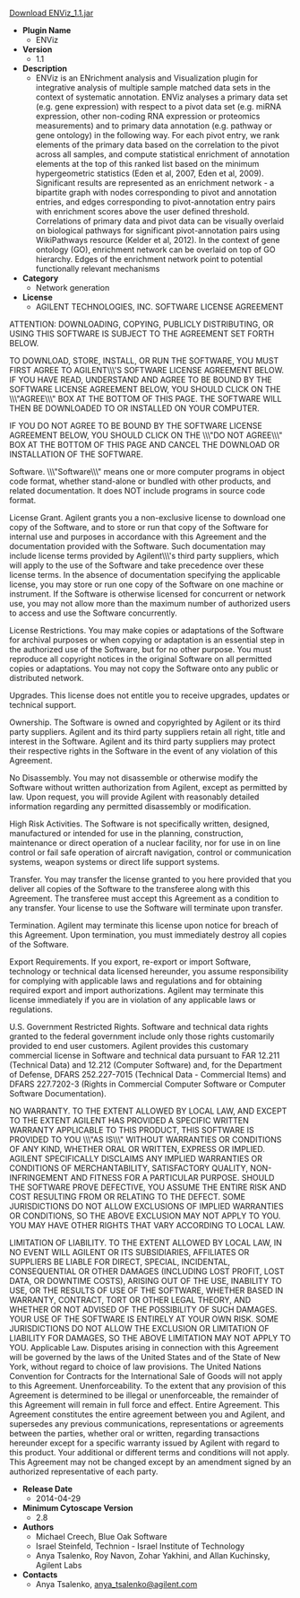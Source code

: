 <a href="ENViz_1.1.jar">Download ENViz_1.1.jar</a>

* __Plugin Name__
  * ENViz
* __Version__
  * 1.1
* __Description__
  * ENViz is an ENrichment analysis and Visualization plugin for integrative analysis of multiple sample matched data sets in the context of systematic annotation. ENViz analyses a primary data set (e.g. gene expression) with respect to a pivot data set (e.g. miRNA expression, other non-coding RNA expression or proteomics measurements) and to primary data annotation (e.g. pathway or gene ontology) in the following way.  For each pivot entry, we rank elements of the primary data based on the correlation to the pivot across all samples, and compute statistical enrichment of annotation elements at the top of this ranked list based on the minimum hypergeometric statistics (Eden et al, 2007, Eden et al, 2009).  Significant results are represented as an enrichment network - a bipartite graph with nodes corresponding to pivot and annotation entries, and edges corresponding to pivot-annotation entry pairs with enrichment scores above the user defined threshold. Correlations of primary data and pivot data can be visually overlaid on biological pathways for significant pivot-annotation pairs using WikiPathways resource (Kelder et al, 2012). In the context of gene ontology (GO), enrichment network can be overlaid on top of GO hierarchy. Edges of the enrichment network point to potential functionally relevant mechanisms
* __Category__
  * Network generation
* __License__
  * AGILENT TECHNOLOGIES, INC. SOFTWARE LICENSE AGREEMENT

ATTENTION:  DOWNLOADING, COPYING, PUBLICLY DISTRIBUTING, OR USING THIS SOFTWARE IS SUBJECT TO THE AGREEMENT SET FORTH BELOW.

TO DOWNLOAD, STORE, INSTALL, OR RUN THE SOFTWARE, YOU MUST FIRST AGREE TO AGILENT\\\\\\\'S SOFTWARE LICENSE AGREEMENT BELOW.  IF YOU HAVE READ, UNDERSTAND AND AGREE TO BE BOUND BY THE SOFTWARE LICENSE AGREEMENT BELOW, YOU SHOULD CLICK ON THE \\\\\\\"AGREE\\\\\\\" BOX AT THE BOTTOM OF THIS PAGE.  THE SOFTWARE WILL THEN BE DOWNLOADED TO OR INSTALLED ON YOUR COMPUTER.

IF YOU DO NOT AGREE TO BE BOUND BY THE SOFTWARE LICENSE AGREEMENT BELOW, YOU SHOULD CLICK ON THE \\\\\\\"DO NOT AGREE\\\\\\\" BOX AT THE BOTTOM OF THIS PAGE AND CANCEL THE DOWNLOAD OR INSTALLATION OF THE SOFTWARE. 

Software.  \\\\\\\"Software\\\\\\\" means one or more computer programs in object code format, whether stand-alone or bundled with other products, and related documentation.  It does NOT include programs in source code format.

License Grant.  Agilent grants you a non-exclusive license to download one copy of the Software, and to store or run that copy of the Software for internal use and purposes in accordance with this Agreement and the documentation provided with the Software.  Such documentation may include license terms provided by Agilent\\\\\\\'s third party suppliers, which will apply to the use of the Software and take precedence over these license terms.  In the absence of documentation specifying the applicable license, you may store or run one copy of the Software on one machine or instrument.  If the Software is otherwise licensed for concurrent or network use, you may not allow more than the maximum number of authorized users to access and use the Software concurrently.  

License Restrictions.  You may make copies or adaptations of the Software for archival purposes or when copying or adaptation is an essential step in the authorized use of the Software, but for no other purpose. You must reproduce all copyright notices in the original Software on all permitted copies or adaptations.  You may not copy the Software onto any public or distributed network.

Upgrades.  This license does not entitle you to receive upgrades, updates or technical support. 

Ownership.  The Software is owned and copyrighted by Agilent or its third party suppliers.  Agilent and its third party suppliers retain all right, title and interest in the Software.  Agilent and its third party suppliers may protect their respective rights in the Software in the event of any violation of this Agreement. 

No Disassembly.  You may not disassemble or otherwise modify the Software without written authorization from Agilent, except as permitted by law.  Upon request, you will provide Agilent with reasonably detailed information regarding any permitted disassembly or modification.

High Risk Activities.  The Software is not specifically written, designed, manufactured or intended for use in the planning, construction, maintenance or direct operation of a nuclear facility, nor for use in on line control or fail safe operation of aircraft navigation, control or communication systems, weapon systems or direct life support systems.

Transfer. You may transfer the license granted to you here provided that you deliver all copies of the Software to the transferee along with this Agreement.  The transferee must accept this Agreement as a condition to any transfer. Your license to use the Software will terminate upon transfer. 

Termination.  Agilent may terminate this license upon notice for breach of this Agreement.  Upon termination, you must immediately destroy all copies of the Software.

Export Requirements.  If you export, re-export or import Software, technology or technical data licensed hereunder, you assume responsibility for complying with applicable laws and regulations and for obtaining required export and import authorizations.  Agilent may terminate this license immediately if you are in violation of any applicable laws or regulations.

U.S. Government Restricted Rights.  Software and technical data rights granted to the federal government include only those rights customarily provided to end user customers.  Agilent provides this customary commercial license in Software and technical data pursuant to FAR 12.211 (Technical Data) and 12.212 (Computer Software) and, for the Department of Defense, DFARS 252.227-7015 (Technical Data - Commercial Items) and DFARS 227.7202-3 (Rights in Commercial  Computer Software or Computer Software Documentation).

NO WARRANTY.    TO THE EXTENT ALLOWED BY LOCAL LAW, AND EXCEPT TO THE EXTENT AGILENT HAS PROVIDED A SPECIFIC WRITTEN WARRANTY APPLICABLE TO THIS PRODUCT, THIS SOFTWARE IS PROVIDED TO YOU \\\\\\\"AS IS\\\\\\\" WITHOUT WARRANTIES OR CONDITIONS OF ANY KIND, WHETHER ORAL OR WRITTEN, EXPRESS OR IMPLIED. AGILENT SPECIFICALLY DISCLAIMS ANY IMPLIED WARRANTIES OR CONDITIONS OF MERCHANTABILITY, SATISFACTORY QUALITY, NON-INFRINGEMENT AND FITNESS FOR A PARTICULAR PURPOSE.   SHOULD THE SOFTWARE PROVE DEFECTIVE, YOU ASSUME THE ENTIRE RISK AND COST RESULTING FROM OR RELATING TO THE DEFECT.  SOME JURISDICTIONS DO NOT ALLOW EXCLUSIONS OF IMPLIED WARRANTIES OR CONDITIONS, SO THE ABOVE EXCLUSION MAY NOT APPLY TO YOU.  YOU MAY HAVE OTHER RIGHTS THAT VARY ACCORDING TO LOCAL LAW. 

LIMITATION OF LIABILITY.  TO THE EXTENT ALLOWED BY LOCAL LAW, IN NO EVENT WILL AGILENT OR ITS SUBSIDIARIES, AFFILIATES OR SUPPLIERS BE LIABLE FOR DIRECT, SPECIAL, INCIDENTAL, CONSEQUENTIAL OR OTHER DAMAGES (INCLUDING LOST PROFIT, LOST DATA, OR DOWNTIME COSTS), ARISING OUT OF THE USE, INABILITY TO USE, OR THE RESULTS OF USE OF THE SOFTWARE, WHETHER BASED IN WARRANTY, CONTRACT, TORT OR OTHER LEGAL THEORY, AND WHETHER OR NOT ADVISED OF THE POSSIBILITY OF SUCH DAMAGES.  YOUR USE OF THE SOFTWARE IS ENTIRELY AT YOUR OWN RISK.   SOME JURISDICTIONS DO NOT ALLOW THE EXCLUSION OR LIMITATION OF LIABILITY FOR DAMAGES, SO THE ABOVE LIMITATION MAY NOT APPLY TO YOU. 
Applicable Law.  Disputes arising in connection with this Agreement will be governed by the laws of the United States and of the State of New York, without regard to choice of law provisions.  The United Nations Convention for Contracts for the International Sale of Goods will not apply to this Agreement.
Unenforceability.  To the extent that any provision of this Agreement is determined to be illegal or unenforceable, the remainder of this Agreement will remain in full force and effect.
Entire Agreement.  This Agreement constitutes the entire agreement between you and Agilent, and supersedes any previous communications, representations or agreements between the parties, whether oral or written, regarding transactions hereunder except for a specific warranty issued by Agilent with regard to this product.  Your additional or different terms and conditions will not apply.  This Agreement may not be changed except by an amendment signed by an authorized representative of each party.

* __Release Date__
  * 2014-04-29
* __Minimum Cytoscape Version__
  * 2.8
* __Authors__
  * Michael Creech, Blue Oak Software
  * Israel Steinfeld, Technion - Israel Institute of Technology
  * Anya Tsalenko, Roy Navon, Zohar Yakhini, and Allan Kuchinsky, Agilent Labs
* __Contacts__
  * Anya Tsalenko, anya_tsalenko@agilent.com

